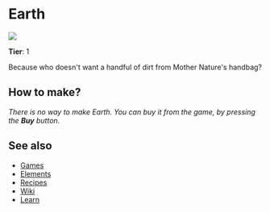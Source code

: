 # Earth

![](/wiki/images/item.earth.png)

**Tier**: 1

Because who doesn't want a handful of dirt from Mother Nature's handbag?

## How to make?

_There is no way to make Earth. You can buy it from the game, by pressing the **Buy** button._

## See also

* [Games](/wiki/games)
* [Elements](/wiki/elements)
* [Recipes](/wiki/recipes)
* [Wiki](/wiki/index)
* [Learn](/learn/index)